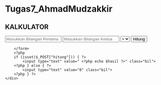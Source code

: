 # Tugas7_AhmadMudzakkir

<!DOCTYPE html>
<html lang="en">

<head>
    <title>Tugas 6 Kalkulator dengan UI</title>
    <link rel="stylesheet" type="text/css" href="style.css">
</head>

<body>
    <?php
    if (isset($_POST["hitung"])) {
        $bil1 = $_POST["bil1"];
        $bil2 = $_POST["bil2"];
        $operasi = $_POST['operasi'];
        switch ($operasi) {
            case "tambah":
                $hasil = $bil1 + $bil2;
                break;
            case "kurang":
                $hasil = $bil1 - $bil2;
                break;
            case "kali":
                $hasil = $bil1 * $bil2;
                break;
            case "bagi":
                $hasil = $bil1 / $bil2;
                break;
        }
    }
    ?>
    <div class="kalkulator">
        <h2 class="judul">KALKULATOR</h2>
        <form method="post" action="kalkulator.php">
            <input type="text" name="bil1" class="bil" autocomplete="off" placeholder="Masukkan Bilangan Pertama">
            <input type="text" name="bil2" class="bil" autocomplete="off" placeholder="Masukkan Bilangan Kedua">
            <select class="opt" name="operasi">
                <option value="tambah">+</option>
                <option value="kurang">-</option>
                <option value="kali">*</option>
                <option value="bagi">/</option>
            </select>
            <input type="submit" name="hitung" value="Hitung" class="tombol">

        </form>
        <?php
        if (isset($_POST["hitung"])) { ?>
            <input type="text" value=" <?php echo $hasil ?>" class="bil">
        <?php } else { ?>
            <input type="text" value="0" class="bil">
        <?php } ?>
    </div>
</body>

</html>

